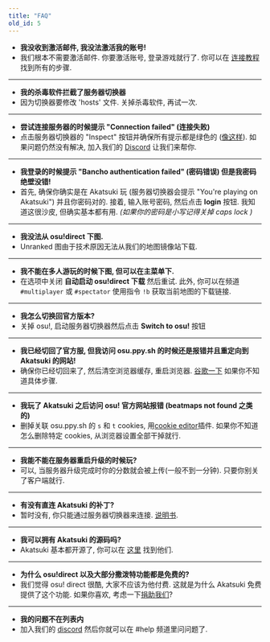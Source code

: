 ```yaml
---
title: "FAQ"
old_id: 5
---
```


- **我没收到激活邮件, 我没法激活我的账号!**
- 我们根本不需要激活邮件. 你要激活账号, 登录游戏就行了. 你可以在 [连接教程](/doc/connection_guide) 找到所有的步骤.

-----------------------

- **我的杀毒软件拦截了服务器切换器**
- 因为切换器要修改 'hosts' 文件. 关掉杀毒软件, 再试一次.

-----------------------

- **尝试连接服务器的时候提示 "Connection failed" (连接失败)**  
- 点击服务器切换器的 "Inspect" 按钮并确保所有提示都是绿色的 ([像这样](https://i.ibb.co/68TL6zT/Settings-Form.png)). 如果问题仍然没有解决, 加入我们的 [Discord](https://discord.gg/akatsuki) 让我们来帮你.

-----------------------

- **我登录的时候提示 "Bancho authentication failed" (密码错误) 但是我密码绝壁没错!**  
- 首先, 确保你确实是在 Akatsuki 玩 (服务器切换器会提示 "You're playing on Akatsuki") 并且你密码对的. 接着, 输入账号密码, 然后点击 **login** 按钮. 我知道这很沙皮, 但确实基本都有用. *(如果你的密码是小写记得关掉 caps lock )*

-----------------------

- **我没法从 osu!direct 下图.**
- Unranked 图由于技术原因无法从我们的地图镜像站下载.

-----------------------

- **我不能在多人游玩的时候下图, 但可以在主菜单下.**
- 在选项中关闭 **自动启动 osu!direct 下载** 然后重试. 此外, 你可以在频道 `#multiplayer` 或 `#spectator` 使用指令 `!b` 获取当前地图的下载链接.

-----------------------

- **我怎么切换回官方版本?**
- 关掉 osu!, 启动服务器切换器然后点击 **Switch to osu!** 按钮

-----------------------

- **我已经切回了官方服, 但我访问 osu.ppy.sh 的时候还是报错并且重定向到 Akatsuki 的网站!**
- 确保你已经切回来了, 然后清空浏览器缓存, 重启浏览器. [谷歌一下](http://lmgtfy.com/?q=How+to+empty+browser+cache) 如果你不知道具体步骤.

-----------------------

- **我玩了 Akatsuki 之后访问 osu! 官方网站报错 (beatmaps not found 之类的)**
- 删掉关联 osu.ppy.sh 的 `s` 和 `t` cookies, 用[cookie editor](https://chrome.google.com/webstore/detail/editthiscookie/fngmhnnpilhplaeedifhccceomclgfbg)插件. 如果你不知道怎么删除特定 cookies, 从浏览器设置全部干掉就行.

-----------------------

- **我能不能在服务器重启升级的时候玩?**
- 可以, 当服务器升级完成时你的分数就会被上传(一般不到一分钟). 只要你别关了客户端就行.

-----------------------

- **有没有直连 Akatsuki 的补丁?**
- 暂时没有, 你只能通过服务器切换器来连接. [说明书](https://akatsuki.gg/doc/1).

-----------------------

- **我可以拥有 Akatsuki 的源码吗?**
-  Akatsuki 基本都开源了, 你可以在 [这里](https://github.com/osuAkatsuki/) 找到他们.

-----------------------

- **为什么 osu!direct 以及大部分撒泼特功能都是免费的?**
- 我们觉得 osu! direct 很酷, 大家不应该为他付费. 这就是为什么 Akatsuki 免费提供了这个功能. 如果你喜欢, 考虑一下[捐助我们](/donate)?

-----------------------

- **我的问题不在列表内**
- 加入我们的 [discord](https://discord.gg/akatsuki) 然后你就可以在 #help 频道里问问题了.